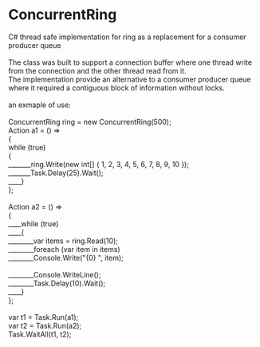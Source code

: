 # ConcurrentRing <br />
C# thread safe implementation for ring as a replacement for a consumer producer queue <br />
<br />
The class was built to support a connection buffer where one thread write from the connection and the other thread read from it. <br />
The implementation provide an alternative to a consumer producer queue where it required a contiguous block of information without locks. <br /><br />
an exmaple of use:<br />
<br />
ConcurrentRing<int> ring = new ConcurrentRing<int>(500);<br />
Action a1 = () =><br />
{<br />
    while (true)<br />
    {<br />
_______ring.Write(new int[] { 1, 2, 3, 4, 5, 6, 7, 8, 9, 10 });<br />
_______Task.Delay(25).Wait();<br />
____}<br />
};<br />
<br />
Action a2 = () =><br />
{<br />
____while (true)<br />
____{<br />
________var items = ring.Read(10);<br />
________foreach (var item in items)<br />
________Console.Write("{0} ", item);<br />
<br />
________Console.WriteLine();<br />
________Task.Delay(10).Wait();<br />
____}<br />
};<br />
<br />
var t1 = Task.Run(a1);<br />
var t2 = Task.Run(a2);<br />
Task.WaitAll(t1, t2);<br />
